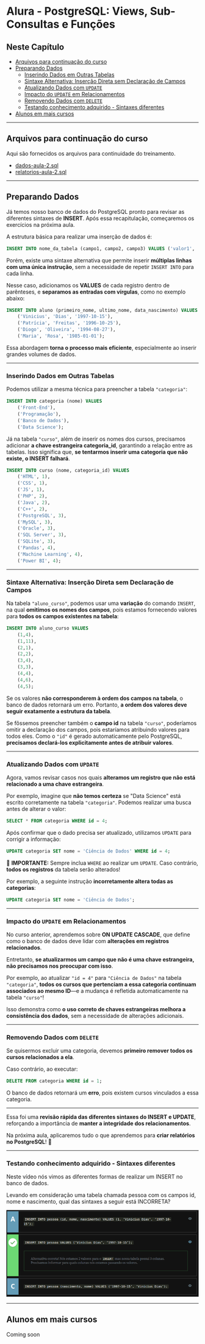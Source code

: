 # Alura - PostgreSQL: Views, Sub-Consultas e Funções

## Neste Capítulo

- [Arquivos para continuação do curso](#arquivos-para-continuação-do-curso)
- [Preparando Dados](#preparando-dados)
  - [Inserindo Dados em Outras Tabelas](#inserindo-dados-em-outras-tabelas)
  - [Sintaxe Alternativa: Inserção Direta sem Declaração de Campos](#sintaxe-alternativa-inserção-direta-sem-declaração-de-campos)
  - [Atualizando Dados com `UPDATE`](#atualizando-dados-com-update)
  - [Impacto do `UPDATE` em Relacionamentos](#impacto-do-update-em-relacionamentos)
  - [Removendo Dados com `DELETE`](#removendo-dados-com-delete)
  - [Testando conhecimento adquirido - Sintaxes diferentes](#testando-conhecimento-adquirido---sintaxes-diferentes)
- [Alunos em mais cursos](#alunos-em-mais-cursos)

---

## **Arquivos para continuação do curso**

Aqui são fornecidos os arquivos para continuidade do treinamento.

- [dados-aula-2.sql](./src/dados-aula-2.sql)
- [relatorios-aula-2.sql](./src/relatorios-aula-2.sql)

---

## **Preparando Dados**  

Já temos nosso banco de dados do PostgreSQL pronto para revisar as diferentes sintaxes de **INSERT**. Após essa recapitulação, começaremos os exercícios na próxima aula.  

A estrutura básica para realizar uma inserção de dados é:  

```sql
INSERT INTO nome_da_tabela (campo1, campo2, campo3) VALUES ('valor1', 'valor2', 'valor3');
```  

Porém, existe uma sintaxe alternativa que permite inserir **múltiplas linhas com uma única instrução**, sem a necessidade de repetir `INSERT INTO` para cada linha.  

Nesse caso, adicionamos os **VALUES** de cada registro dentro de parênteses, e **separamos as entradas com vírgulas**, como no exemplo abaixo:  

```sql
INSERT INTO aluno (primeiro_nome, ultimo_nome, data_nascimento) VALUES 
    ('Vinicius', 'Dias', '1997-10-15'),
    ('Patrícia', 'Freitas', '1996-10-25'),
    ('Diogo', 'Oliveira', '1994-08-27'),
    ('Maria', 'Rosa', '1985-01-01');
```  

Essa abordagem **torna o processo mais eficiente**, especialmente ao inserir grandes volumes de dados.  

---

### **Inserindo Dados em Outras Tabelas**  

Podemos utilizar a mesma técnica para preencher a tabela `"categoria"`:  

```sql
INSERT INTO categoria (nome) VALUES 
    ('Front-End'), 
    ('Programação'), 
    ('Banco de Dados'), 
    ('Data Science');
```  

Já na tabela `"curso"`, além de inserir os nomes dos cursos, precisamos adicionar **a chave estrangeira categoria_id**, garantindo a relação entre as tabelas. Isso significa que, **se tentarmos inserir uma categoria que não existe, o INSERT falhará**.  

```sql
INSERT INTO curso (nome, categoria_id) VALUES
    ('HTML', 1),
    ('CSS', 1),
    ('JS', 1),
    ('PHP', 2),
    ('Java', 2),
    ('C++', 2),
    ('PostgreSQL', 3),
    ('MySQL', 3),
    ('Oracle', 3),
    ('SQL Server', 3),
    ('SQLite', 3),
    ('Pandas', 4),
    ('Machine Learning', 4),
    ('Power BI', 4);
```  

---

### **Sintaxe Alternativa: Inserção Direta sem Declaração de Campos**  

Na tabela `"aluno_curso"`, podemos usar uma **variação** do comando `INSERT`, na qual **omitimos os nomes dos campos**, pois estamos fornecendo valores para **todos os campos existentes na tabela**:  

```sql
INSERT INTO aluno_curso VALUES 
    (1,4), 
    (1,11), 
    (2,1), 
    (2,2), 
    (3,4), 
    (3,3), 
    (4,4), 
    (4,6), 
    (4,5);
```  

Se os valores **não corresponderem à ordem dos campos na tabela**, o banco de dados retornará um erro. Portanto, **a ordem dos valores deve seguir exatamente a estrutura da tabela**.  

Se fôssemos preencher também o **campo id** na tabela `"curso"`, poderíamos omitir a declaração dos campos, pois estaríamos atribuindo valores para todos eles. Como o `"id"` é gerado automaticamente pelo PostgreSQL, **precisamos declará-los explicitamente antes de atribuir valores**.

---

### **Atualizando Dados com `UPDATE`**  

Agora, vamos revisar casos nos quais **alteramos um registro que não está relacionado a uma chave estrangeira**.  

Por exemplo, imagine que **não temos certeza** se "Data Science" está escrito corretamente na tabela `"categoria"`. Podemos realizar uma busca antes de alterar o valor:  

```sql
SELECT * FROM categoria WHERE id = 4;
```  

Após confirmar que o dado precisa ser atualizado, utilizamos `UPDATE` para corrigir a informação:  

```sql
UPDATE categoria SET nome = 'Ciência de Dados' WHERE id = 4;
```  

🚨 **IMPORTANTE:** Sempre inclua `WHERE` ao realizar um `UPDATE`. Caso contrário, **todos os registros** da tabela serão alterados!  

Por exemplo, a seguinte instrução **incorretamente altera todas as categorias**:  

```sql
UPDATE categoria SET nome = 'Ciência de Dados';
```  

---

### **Impacto do `UPDATE` em Relacionamentos**  

No curso anterior, aprendemos sobre **ON UPDATE CASCADE**, que define como o banco de dados deve lidar com **alterações em registros relacionados**.  

Entretanto, **se atualizarmos um campo que não é uma chave estrangeira, não precisamos nos preocupar com isso**.  

Por exemplo, ao atualizar `"id = 4"` para `"Ciência de Dados"` na tabela `"categoria"`, **todos os cursos que pertenciam a essa categoria continuam associados ao mesmo ID**—e a mudança é refletida automaticamente na tabela `"curso"`!  

Isso demonstra como **o uso correto de chaves estrangeiras melhora a consistência dos dados**, sem a necessidade de alterações adicionais.  

---

### **Removendo Dados com `DELETE`**  

Se quisermos excluir uma categoria, devemos **primeiro remover todos os cursos relacionados a ela**.  

Caso contrário, ao executar:  

```sql
DELETE FROM categoria WHERE id = 1;
```  

O banco de dados retornará um **erro**, pois existem cursos vinculados a essa categoria.  

---

Essa foi uma **revisão rápida das diferentes sintaxes do INSERT e UPDATE**, reforçando a importância de **manter a integridade dos relacionamentos**.  

Na próxima aula, aplicaremos tudo o que aprendemos para **criar relatórios no PostgreSQL**! 🚀  

---

### **Testando conhecimento adquirido - Sintaxes diferentes**

Neste vídeo nós vimos as diferentes formas de realizar um INSERT no banco de dados.

Levando em consideração uma tabela chamada pessoa com os campos id, nome e nascimento, qual das sintaxes a seguir está INCORRETA?

![Formas de realizar um INSERT](./images/RevisaoConceitos-FormasRevisarInsert.png)

---

## **Alunos em mais cursos**

Coming soon
